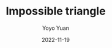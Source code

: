 ---
layout: post
title: Impossible triangle
date: 2022-11-19
author: Yoyo Yuan
images: /assets/images/
---